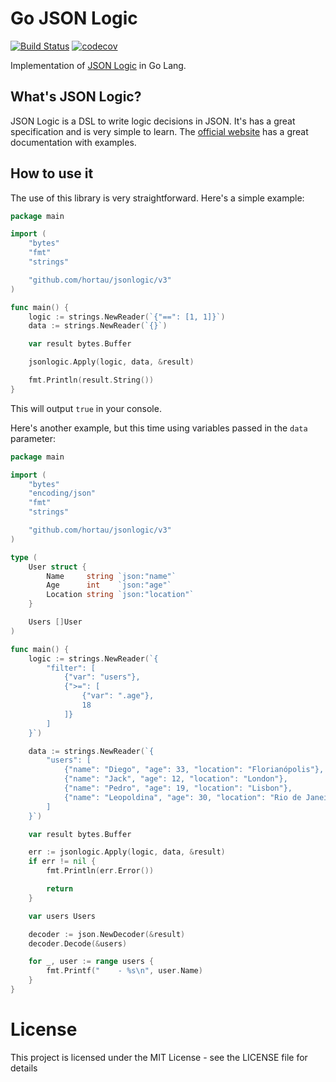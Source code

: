 # Go JSON Logic

[![Build Status](https://travis-ci.org/hortau/jsonlogic.svg)](https://travis-ci.org/diegoholiveira/jsonlogic)
[![codecov](https://codecov.io/gh/hortau/jsonlogic/branch/master/graph/badge.svg)](https://codecov.io/gh/diegoholiveira/jsonlogic)


Implementation of [JSON Logic](http://jsonlogic.com) in Go Lang.


## What's JSON Logic?

JSON Logic is a DSL to write logic decisions in JSON. It's has a great specification and is very simple to learn.
The [official website](http://jsonlogic.com) has a great documentation with examples.


## How to use it

The use of this library is very straightforward. Here's a simple example:


```go
package main

import (
	"bytes"
	"fmt"
	"strings"

	"github.com/hortau/jsonlogic/v3"
)

func main() {
	logic := strings.NewReader(`{"==": [1, 1]}`)
	data := strings.NewReader(`{}`)

	var result bytes.Buffer

	jsonlogic.Apply(logic, data, &result)

	fmt.Println(result.String())
}
```

This will output `true` in your console.

Here's another example, but this time using variables passed in the `data` parameter:


```go
package main

import (
	"bytes"
	"encoding/json"
	"fmt"
	"strings"

	"github.com/hortau/jsonlogic/v3"
)

type (
	User struct {
		Name     string `json:"name"`
		Age      int    `json:"age"`
		Location string `json:"location"`
	}

	Users []User
)

func main() {
	logic := strings.NewReader(`{
        "filter": [
            {"var": "users"},
            {">=": [
                {"var": ".age"},
                18
            ]}
        ]
    }`)

	data := strings.NewReader(`{
        "users": [
            {"name": "Diego", "age": 33, "location": "Florianópolis"},
            {"name": "Jack", "age": 12, "location": "London"},
            {"name": "Pedro", "age": 19, "location": "Lisbon"},
            {"name": "Leopoldina", "age": 30, "location": "Rio de Janeiro"}
        ]
    }`)

	var result bytes.Buffer

	err := jsonlogic.Apply(logic, data, &result)
	if err != nil {
		fmt.Println(err.Error())

		return
	}

	var users Users

	decoder := json.NewDecoder(&result)
	decoder.Decode(&users)

	for _, user := range users {
		fmt.Printf("    - %s\n", user.Name)
	}
}
```

# License

This project is licensed under the MIT License - see the LICENSE file for details
